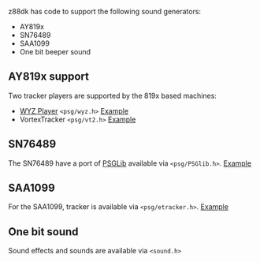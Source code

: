 z88dk has code to support the following sound generators:

* AY819x
* SN76489
* SAA1099
* One bit beeper sound

## AY819x support

Two tracker players are supported by the 819x based machines:

* [WYZ Player](Classic-WYZ-Player) `<psg/wyz.h>` [Example](https://github.com/z88dk/z88dk/tree/master/examples/sound/wyz)
* VortexTracker `<psg/vt2.h>` [Example](https://github.com/z88dk/z88dk/tree/master/examples/sound/vt2)

## SN76489

The SN76489 have a port of [PSGLib](https://github.com/sverx/PSGlib) available via `<psg/PSGlib.h>`. [Example](https://github.com/z88dk/z88dk/tree/master/examples/sound/psglib)

## SAA1099

For the SAA1099, tracker is available via `<psg/etracker.h>`. [Example](https://github.com/z88dk/z88dk/tree/master/examples/sound/etracker)

## One bit sound

Sound effects and sounds are available via `<sound.h>`